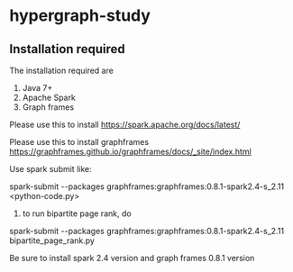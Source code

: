 # hypergraph-study
## Installation required
The installation required are 
1) Java 7+
2) Apache Spark
3) Graph frames 

Please use this to install
https://spark.apache.org/docs/latest/

Please use this to install graphframes
https://graphframes.github.io/graphframes/docs/_site/index.html

Use spark submit like:

spark-submit --packages graphframes:graphframes:0.8.1-spark2.4-s_2.11 <python-code.py>

1) to run bipartite page rank, do 

spark-submit --packages graphframes:graphframes:0.8.1-spark2.4-s_2.11 bipartite_page_rank.py

Be sure to install spark 2.4 version and graph frames 0.8.1 version
